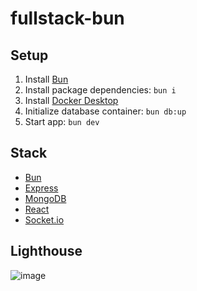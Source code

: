 # fullstack-bun

## Setup

1. Install [Bun](https://bun.sh)
2. Install package dependencies: `bun i`
3. Install [Docker Desktop](https://www.docker.com/products/docker-desktop)
4. Initialize database container: `bun db:up`
5. Start app: `bun dev`

## Stack

-   [Bun](https://bun.sh)
-   [Express](https://expressjs.com)
-   [MongoDB](https://www.mongodb.com)
-   [React](https://react.dev)
-   [Socket.io](https://socket.io)

## Lighthouse

![image](https://user-images.githubusercontent.com/1410481/182275923-ce762fe9-3e8e-4ebf-b511-cdca0f732c15.png)
